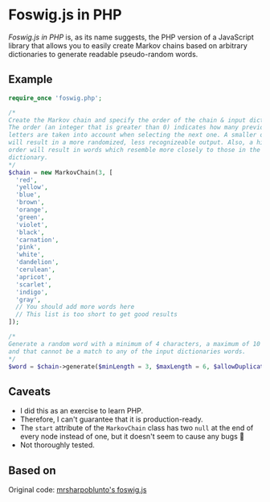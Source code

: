 # Foswig.js in PHP

_Foswig.js in PHP_ is, as its name suggests, the PHP version of a JavaScript library that allows you to easily create Markov chains based on arbitrary dictionaries to generate readable pseudo-random words.

## Example

```php
require_once 'foswig.php';

/*
Create the Markov chain and specify the order of the chain & input dictionary
The order (an integer that is greater than 0) indicates how many previous 
letters are taken into account when selecting the next one. A smaller order 
will result in a more randomized, less recognizeable output. Also, a higher 
order will result in words which resemble more closely to those in the original 
dictionary.
*/
$chain = new MarkovChain(3, [
  'red',
  'yellow',
  'blue',
  'brown',
  'orange',
  'green',
  'violet',
  'black',
  'carnation',
  'pink',
  'white',
  'dandelion',
  'cerulean',
  'apricot',
  'scarlet',
  'indigo',
  'gray',
  // You should add more words here
  // This list is too short to get good results
]);

/*
Generate a random word with a minimum of 4 characters, a maximum of 10 letters, 
and that cannot be a match to any of the input dictionaries words.
*/
$word = $chain->generate($minLength = 3, $maxLength = 6, $allowDuplicates = false);
```

## Caveats

- I did this as an exercise to learn PHP.
- Therefore, I can't guarantee that it is production-ready.
- The `start` attribute of the `MarkovChain` class has two `null` at the end of every node instead of one, but it doesn't seem to cause any bugs 🤷
- Not thoroughly tested.

## Based on

Original code: [mrsharpoblunto's foswig.js](https://github.com/mrsharpoblunto/foswig.js)
